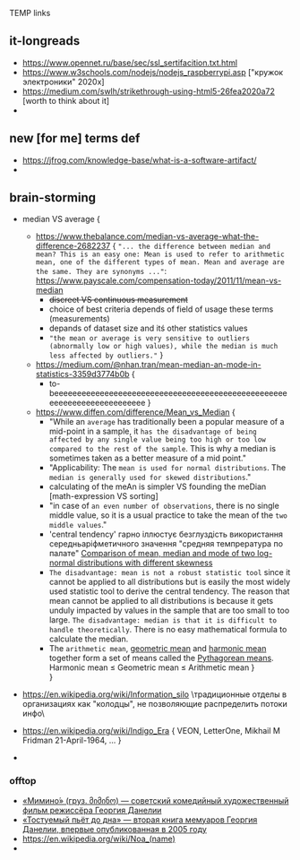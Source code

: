 TEMP links 
## it-longreads 

- https://www.opennet.ru/base/sec/ssl_sertifacition.txt.html
- https://www.w3schools.com/nodejs/nodejs_raspberrypi.asp ["кружок электроники" 2020х]
- https://medium.com/swlh/strikethrough-using-html5-26fea2020a72 [worth to think about it]
- 

## new [for me] terms def

- https://jfrog.com/knowledge-base/what-is-a-software-artifact/
- 

## brain-storming 

- median VS average { 
  - https://www.thebalance.com/median-vs-average-what-the-difference-2682237 {
    `"... the difference between median and mean? This is an easy one: Mean is used to refer to arithmetic mean, one of the different types of mean. Mean and average are the same. They are synonyms ..."`: https://www.payscale.com/compensation-today/2011/11/mean-vs-median
    - ~~discreet VS continuous measurement~~
    - choice of best criteria depends of field of usage these terms (measurements)
    - depands of dataset size and itś other statistics values
    - `"the mean or average is very sensitive to outliers (abnormally low or high values), while the median is much less affected by outliers."`
  }
  - https://medium.com/@nhan.tran/mean-median-an-mode-in-statistics-3359d3774b0b {
    - to-beeeeeeeeeeeeeeeeeeeeeeeeeeeeeeeeeeeeeeeeeeeeeeeeeeeeeeeeeeeeeeeeeeeeeeee
  }
  - https://www.diffen.com/difference/Mean_vs_Median {
    - "While an `average` has traditionally been a popular measure of a mid-point in a sample, it `has the disadvantage of being affected by any single value being too high or too low compared to the rest of the sample`. This is why a median is sometimes taken as a better measure of a mid point."
    - "Applicability: The `mean is used for normal distributions`.	The `median is generally used for skewed distributions`."
    - calculating of the meAn is simpler VS founding the meDian [math-expression VS sorting]
    - "in case of `an even number of observations`, there is no single middle value, so it is a usual practice to take the mean of the `two middle values`."
    - 'central tendency' гарно іллюстує безглуздість використання середньаріфметичного значення "средняя темпрература по палате" [Comparison of mean, median and mode of two log-normal distributions with different skewness](https://static.diffen.com/uploadz/thumb/6/61/mean-median.png/600px-mean-median.png)
    - `The disadvantage: mean is not a robust statistic tool` since it cannot be applied to all distributions but is easily the most widely used statistic tool to derive the central tendency. The reason that mean cannot be applied to all distributions is because it gets unduly impacted by values in the sample that are too small to too large. `The disadvantage: median is that it is difficult to handle theoretically`. There is no easy mathematical formula to calculate the median.
    - The `arithmetic mean`, [geometric mean](https://static.diffen.com/uploadz/math/c/9/8/c982938aa16f0782fa52d6a92afecc48.png) and [harmonic mean](https://static.diffen.com/uploadz/math/5/f/4/5f4eaad9f41faac3476425e2fb7a58d6.png) together form a set of means called the [Pythagorean means](https://en.wikipedia.org/wiki/Pythagorean_means). Harmonic mean ≤ Geometric mean ≤ Arithmetic mean 
  }  
}

- https://en.wikipedia.org/wiki/Information_silo \традиционные отделы в организациях как "колодцы", не позволяющие распределить потоки инфо\
- https://en.wikipedia.org/wiki/Indigo_Era { VEON, LetterOne, Mikhail M Fridman 21-April-1964, ... }
- 

### offtop 
- [«Мимино́» (груз. მიმინო) — советский комедийный художественный фильм режиссёра Георгия Данелии](https://ru.wikiquote.org/wiki/%D0%9C%D0%B8%D0%BC%D0%B8%D0%BD%D0%BE)
- [«Тостуемый пьёт до дна» — вторая книга мемуаров Георгия Данелии, впервые опубликованная в 2005 году](https://ru.wikiquote.org/wiki/%D0%A2%D0%BE%D1%81%D1%82%D1%83%D0%B5%D0%BC%D1%8B%D0%B9_%D0%BF%D1%8C%D1%91%D1%82_%D0%B4%D0%BE_%D0%B4%D0%BD%D0%B0#%C2%AB%D0%9C%D0%B8%D0%BC%D0%B8%D0%BD%D0%BE%C2%BB)
- https://en.wikipedia.org/wiki/Noa_(name)
- 
